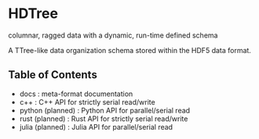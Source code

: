# HDTree
columnar, ragged data with a dynamic, run-time defined schema

A TTree-like data organization schema stored within the HDF5 data format.

## Table of Contents
- docs : meta-format documentation
- c++ : C++ API for strictly serial read/write
- python (planned) : Python API for parallel/serial read
- rust (planned) : Rust API for strictly serial read/write
- julia (planned) : Julia API for parallel/serial read
